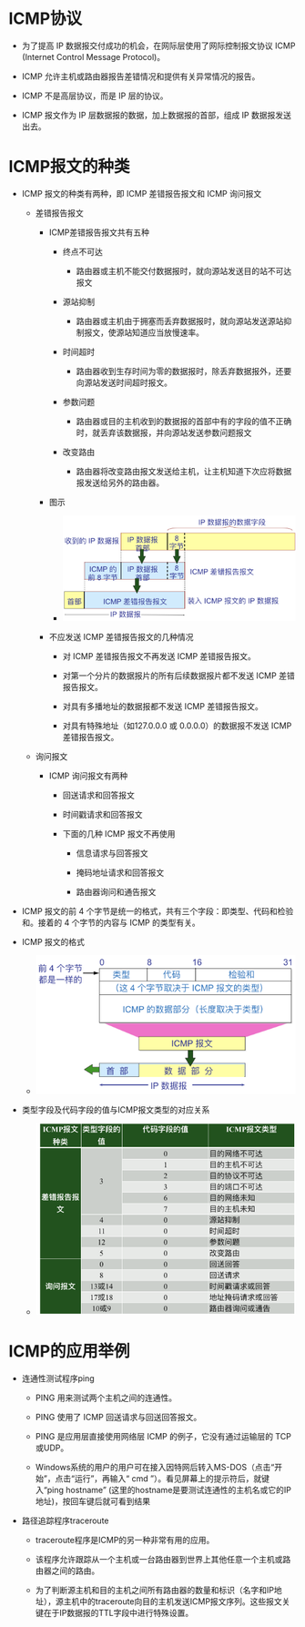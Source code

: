 # ICMP协议

- 为了提高 IP 数据报交付成功的机会，在网际层使用了网际控制报文协议 ICMP (Internet Control Message Protocol)。

- ICMP 允许主机或路由器报告差错情况和提供有关异常情况的报告。

- ICMP 不是高层协议，而是 IP 层的协议。

- ICMP 报文作为 IP 层数据报的数据，加上数据报的首部，组成 IP 数据报发送出去。



# ICMP报文的种类

- ICMP 报文的种类有两种，即 ICMP 差错报告报文和 ICMP 询问报文

  - 差错报告报文

    - ICMP差错报告报文共有五种

      - 终点不可达
        - 路由器或主机不能交付数据报时，就向源站发送目的站不可达报文

      - 源站抑制
        - 路由器或主机由于拥塞而丢弃数据报时，就向源站发送源站抑制报文，使源站知道应当放慢速率。

      - 时间超时
        - 路由器收到生存时间为零的数据报时，除丢弃数据报外，还要向源站发送时间超时报文。

      - 参数问题
        - 路由器或目的主机收到的数据报的首部中有的字段的值不正确时，就丢弃该数据报，并向源站发送参数问题报文

      - 改变路由
        - 路由器将改变路由报文发送给主机，让主机知道下次应将数据报发送给另外的路由器。

    - 图示
      - ![img](https://raw.githubusercontent.com/DaiDuncan/PicUploader/main/img3/20210530093007.jpeg)

    - 不应发送 ICMP 差错报告报文的几种情况

      - 对 ICMP 差错报告报文不再发送 ICMP 差错报告报文。

      - 对第一个分片的数据报片的所有后续数据报片都不发送 ICMP 差错报告报文。

      - 对具有多播地址的数据报都不发送 ICMP 差错报告报文。

      - 对具有特殊地址（如127.0.0.0 或 0.0.0.0）的数据报不发送 ICMP 差错报告报文。

  - 询问报文

    - ICMP 询问报文有两种 

      - 回送请求和回答报文

      - 时间戳请求和回答报文

      - 下面的几种 ICMP 报文不再使用

        - 信息请求与回答报文

        - 掩码地址请求和回答报文

        - 路由器询问和通告报文

- ICMP 报文的前 4 个字节是统一的格式，共有三个字段：即类型、代码和检验和。接着的 4 个字节的内容与 ICMP 的类型有关。

- ICMP 报文的格式
  - ![img](https://raw.githubusercontent.com/DaiDuncan/PicUploader/main/img3/20210530093009.jpeg)

- 类型字段及代码字段的值与ICMP报文类型的对应关系
  - ![img](https://raw.githubusercontent.com/DaiDuncan/PicUploader/main/img3/20210530093013.jpeg)



# ICMP的应用举例

- 连通性测试程序ping

  - PING 用来测试两个主机之间的连通性。

  - PING 使用了 ICMP 回送请求与回送回答报文。

  - PING 是应用层直接使用网络层 ICMP 的例子，它没有通过运输层的 TCP 或UDP。

  - Windows系统的用户的用户可在接入因特网后转入MS-DOS（点击“开始”，点击“运行”，再输入“ cmd ”）。看见屏幕上的提示符后，就键入“ping hostname” (这里的hostname是要测试连通性的主机名或它的IP地址)，按回车键后就可看到结果 

- 路径追踪程序traceroute

  - traceroute程序是ICMP的另一种非常有用的应用。

  - 该程序允许跟踪从一个主机或一台路由器到世界上其他任意一个主机或路由器之间的路由。

  - 为了判断源主机和目的主机之间所有路由器的数量和标识（名字和IP地址），源主机中的traceroute向目的主机发送ICMP报文序列。这些报文关键在于IP数据报的TTL字段中进行特殊设置。
